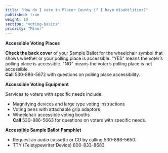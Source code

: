 ```yaml
---
title: "How do I vote in Placer County if I have disabilities?"
published: true
weight: 10
section: "voting-basics"
priority: "Minor"
---
```


**Accessible Voting Places**  

**Check the back cover** of your Sample Ballot for the wheelchair symbol that shows whether or your polling place is accessible. "YES" means the voter’s polling place is accessible. "NO" means the voter’s polling place is not accessible.  
**Call** 530-886-5672 with questions on polling place accessibility.  

**Accessible Voting Equipment**  

Services to voters with specific needs include:  
- Magnifying devices and large type voting instructions  
- Voting pens with attachable grip adaptors   
- Wheelchair accessible voting booths  
**Call** 530-886-5663 for questions on voters with specific needs.  

**Accessible Sample Ballot Pamphlet**  

- Request an audio cassette or CD by calling 530-886-5650.  
- TTY (Teletypewriter Device) 800-833-8683  
